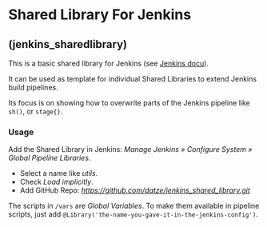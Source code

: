 # Shared Library For Jenkins
## (jenkins_sharedlibrary)

This is a basic shared library for Jenkins (see [Jenkins docu](https://jenkins.io/doc/book/pipeline/shared-libraries/)).

It can be used as template for individual Shared Libraries to extend Jenkins build pipelines.

Its focus is on showing how to overwrite parts of the Jenkins pipeline like `sh()`, or `stage{}`.

### Usage
Add the Shared Library in Jenkins: *Manage Jenkins » Configure System » Global Pipeline Libraries*.
* Select a name like *utils*.
* Check *Load implicitly*.
* Add GitHub Repo: *https://github.com/datze/jenkins_shared_library.git*

The scripts in `/vars` are *Global Variables*. To make them available in pipeline scripts, just add `@Library('the-name-you-gave-it-in-the-jenkins-config')`.
